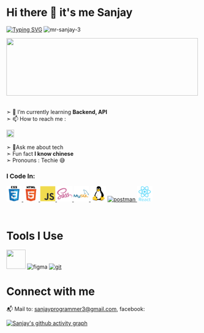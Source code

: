 # Hi there 👋 it's me Sanjay
<a href="https://git.io/typing-svg"><img src="https://readme-typing-svg.herokuapp.com?font=Fira+Code&letterSpacing=Normal+&pause=1000&color=24F700&background=D9DAD200&center=true&vCenter=true&width=435&lines=Hello+I'm+Sanjay%F0%9F%91%8B;I'm+web+developer+%F0%9F%8C%90;Programmer+%F0%9F%91%A8%F0%9F%8F%BB%E2%80%8D%F0%9F%92%BB;Feature+software+engineer+%F0%9F%AA%84" alt="Typing SVG" /></a>
<img src="https://komarev.com/ghpvc/?username=mr-sanjay-3&label=Profile%20views&color=0e75b6&style=flat" alt="mr-sanjay-3" />

<img src="https://github.com/Anmol-Baranwal/Cool-GIFs-For-GitHub/assets/74038190/0c7eb6ed-663b-4ce4-bfbd-18239a38ba1b" width="500" height='150'>
<br><br>

➣ 🌱 I’m currently learning **Backend, API**<br> ➣ 📫 How to reach me :
<br>
<p align="left"> <a href="https://www.x.com/SanjayPro06" target="_blank" rel="noreferrer"> <picture> <source media="(prefers-color-scheme: dark)" srcset="https://raw.githubusercontent.com/danielcranney/readme-generator/main/public/icons/socials/twitter-dark.svg" /> <source media="(prefers-color-scheme: light)" srcset="https://raw.githubusercontent.com/danielcranney/readme-generator/main/public/icons/socials/twitter.svg" /> <img src="https://raw.githubusercontent.com/danielcranney/readme-generator/main/public/icons/socials/twitter.svg" width="20" height="20" /> </picture> </a></p>
➣ 💬Ask me about tech<br>
➣ Fun fact <b>I know chinese</b><br>
➣ Pronouns : Techie 😅

<h3 align="left">I Code In:</h3>
<p align="left"> <a href="https://www.w3schools.com/css/" target="_blank" rel="noreferrer"> <img src="https://raw.githubusercontent.com/devicons/devicon/master/icons/css3/css3-original-wordmark.svg" alt="css3" width="40" height="40"/> </a>      <a href="https://www.w3.org/html/" target="_blank" rel="noreferrer"> <img src="https://raw.githubusercontent.com/devicons/devicon/master/icons/html5/html5-original-wordmark.svg" alt="html5" width="40" height="40"/> </a>      <a href="https://www.java.com" target="_blank" rel="noreferrer">       <a href="https://developer.mozilla.org/en-US/docs/Web/JavaScript" target="_blank" rel="noreferrer"><img src="https://raw.githubusercontent.com/devicons/devicon/master/icons/javascript/javascript-original.svg" alt="javascript" width="40" height="40"/> </a>      <a href="https://sass-lang.com" target="_blank" rel="noreferrer"> <img src="https://raw.githubusercontent.com/devicons/devicon/master/icons/sass/sass-original.svg" alt="sass" width="40" height="40"/> </a>    <a href="https://www.mysql.com/" target="_blank" rel="noreferrer"> 
  <img src="https://raw.githubusercontent.com/devicons/devicon/master/icons/mysql/mysql-original-wordmark.svg" alt="mysql" width="40" height="40"/> </a>
   <img src="https://raw.githubusercontent.com/devicons/devicon/master/icons/linux/linux-original.svg" alt="linux" width="40" height="40"/> </a> <a href="https://postman.com" target="_blank" rel="noreferrer"> <img src="https://www.vectorlogo.zone/logos/getpostman/getpostman-icon.svg" alt="postman" width="40" height="40"/> </a> <a href="https://reactjs.org/" target="_blank" rel="noreferrer"> <img src="https://raw.githubusercontent.com/devicons/devicon/master/icons/react/react-original-wordmark.svg" alt="react" width="40" height="40"/> </a> </p>
  <br>

# Tools I Use 

<img height="50" width="50" src="https://img.icons8.com/color/48/000000/visual-studio-code-2019.png"/>                <img src="https://www.vectorlogo.zone/logos/figma/figma-icon.svg" alt="figma" width="40" height="40"/> </a> <a href="https://www.linux.org/" target="_blank" rel="noreferrer">
 <a href="https://git-scm.com/" target="_blank" rel="noreferrer"> <img src="https://www.vectorlogo.zone/logos/git-scm/git-scm-icon.svg" alt="git" width="40" height="40"/> </a>  

# Connect with me
📬 Mail to: sanjayprogrammer3@gmail.com,
facebook:

  
[![Sanjay's github activity graph](https://github-readme-activity-graph.vercel.app/graph?username=Mr-Sanjay-3&bg_color=000000&color=ffffff&line=00ff00&point=ffffff&area=true&hide_border=true)](https://github.com/ashutosh00710/github-readme-activity-graph)
